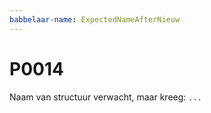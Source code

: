 ```yaml
---
babbelaar-name: ExpectedNameAfterNieuw
---
```

# P0014
Naam van structuur verwacht, maar kreeg: `...`
